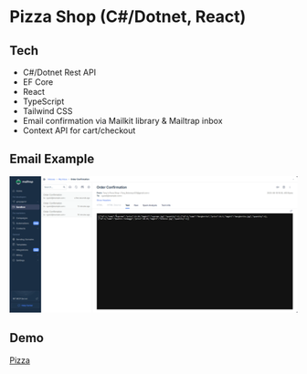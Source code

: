 # Pizza Shop (C#/Dotnet, React)
## Tech
- C#/Dotnet Rest API
- EF Core
- React
- TypeScript
- Tailwind CSS
- Email confirmation via Mailkit library & Mailtrap inbox
- Context API for cart/checkout

## Email Example
![Order Confirmation Email](pizzaClient/public/EmailExample.png)
  
## Demo
[Pizza]()
